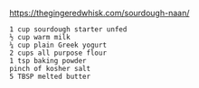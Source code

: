https://thegingeredwhisk.com/sourdough-naan/

    1 cup sourdough starter unfed
    ½ cup warm milk
    ¼ cup plain Greek yogurt
    2 cups all purpose flour
    1 tsp baking powder
    pinch of kosher salt
    5 TBSP melted butter